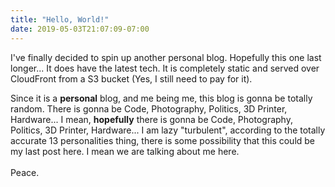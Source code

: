 ```yaml
---
title: "Hello, World!"
date: 2019-05-03T21:07:09-07:00
---
```

I've finally decided to spin up another personal blog. Hopefully this one last longer... It does have the latest tech. It is completely static and served over CloudFront from a S3 bucket (Yes, I still need to pay for it).

Since it is a **personal** blog, and me being me, this blog is gonna be totally random. There is gonna be Code, Photography, Politics, 3D Printer, Hardware... I mean, **hopefully** there is gonna be Code, Photography, Politics, 3D Printer, Hardware... I am lazy "turbulent", according to the totally accurate 13 personalities thing, there is some possibility that this could be my last post here. I mean we are talking about me here.
<br></br> 
Peace.
